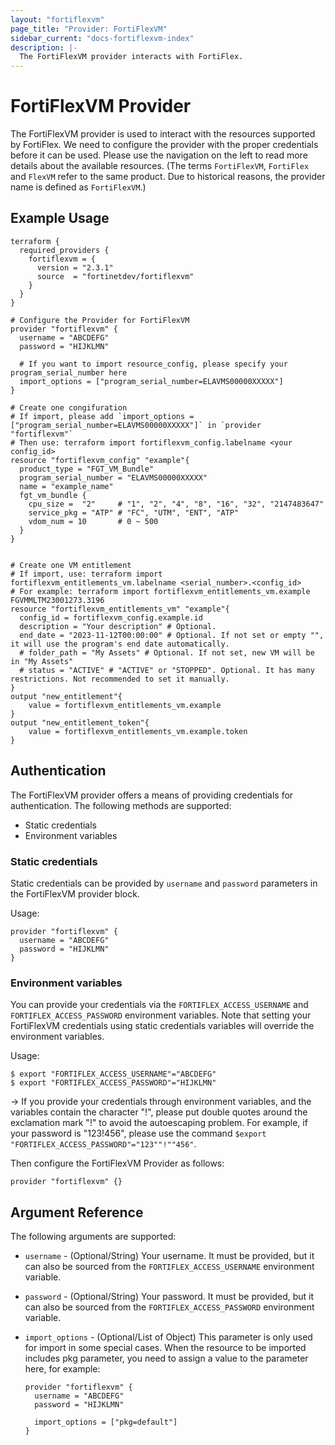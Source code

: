 ```yaml
---
layout: "fortiflexvm"
page_title: "Provider: FortiFlexVM"
sidebar_current: "docs-fortiflexvm-index"
description: |-
  The FortiFlexVM provider interacts with FortiFlex.
---
```


# FortiFlexVM Provider

The FortiFlexVM provider is used to interact with the resources supported by FortiFlex. We need to configure the provider with the proper credentials before it can be used. Please use the navigation on the left to read more details about the available resources. (The terms `FortiFlexVM`, `FortiFlex` and `FlexVM` refer to the same product. Due to historical reasons, the provider name is defined as `FortiFlexVM`.)


## Example Usage

```hcl
terraform {
  required_providers {
    fortiflexvm = {
      version = "2.3.1"
      source  = "fortinetdev/fortiflexvm"
    }
  }
}

# Configure the Provider for FortiFlexVM
provider "fortiflexvm" {
  username = "ABCDEFG"
  password = "HIJKLMN"

  # If you want to import resource_config, please specify your program_serial_number here
  import_options = ["program_serial_number=ELAVMS00000XXXXX"]
}

# Create one congifuration
# If import, please add `import_options = ["program_serial_number=ELAVMS00000XXXXX"]` in `provider "fortiflexvm"`
# Then use: terraform import fortiflexvm_config.labelname <your config_id>
resource "fortiflexvm_config" "example"{
  product_type = "FGT_VM_Bundle"
  program_serial_number = "ELAVMS00000XXXXX"
  name = "example_name"
  fgt_vm_bundle {
    cpu_size =  "2"     # "1", "2", "4", "8", "16", "32", "2147483647"
    service_pkg = "ATP" # "FC", "UTM", "ENT", "ATP"
    vdom_num = 10       # 0 ~ 500
  }
}


# Create one VM entitlement
# If import, use: terraform import fortiflexvm_entitlements_vm.labelname <serial_number>.<config_id>
# For example: terraform import fortiflexvm_entitlements_vm.example FGVMMLTM23001273.3196
resource "fortiflexvm_entitlements_vm" "example"{ 
  config_id = fortiflexvm_config.example.id
  description = "Your description" # Optional.
  end_date = "2023-11-12T00:00:00" # Optional. If not set or empty "", it will use the program's end date automatically.
  # folder_path = "My Assets" # Optional. If not set, new VM will be in "My Assets"
  # status = "ACTIVE" # "ACTIVE" or "STOPPED". Optional. It has many restrictions. Not recommended to set it manually.
}
output "new_entitlement"{
    value = fortiflexvm_entitlements_vm.example
}
output "new_entitlement_token"{
    value = fortiflexvm_entitlements_vm.example.token
}

```


## Authentication

The FortiFlexVM provider offers a means of providing credentials for authentication. The following methods are supported:

- Static credentials
- Environment variables


### Static credentials

Static credentials can be provided by `username` and `password` parameters in the FortiFlexVM provider block.

Usage:

```hcl
provider "fortiflexvm" {
  username = "ABCDEFG"
  password = "HIJKLMN"
}
```

### Environment variables

You can provide your credentials via the `FORTIFLEX_ACCESS_USERNAME` and `FORTIFLEX_ACCESS_PASSWORD` environment variables. Note that setting your FortiFlexVM credentials using static credentials variables will override the environment variables.

Usage:

```shell
$ export "FORTIFLEX_ACCESS_USERNAME"="ABCDEFG"
$ export "FORTIFLEX_ACCESS_PASSWORD"="HIJKLMN"
```

-> If you provide your credentials through environment variables, and the variables contain the character "!", please put double quotes around the exclamation mark "!" to avoid the autoescaping problem.
For example, if your password is "123!456", please use the command  `$export "FORTIFLEX_ACCESS_PASSWORD"="123""!""456"`.

Then configure the FortiFlexVM Provider as follows:

```hcl
provider "fortiflexvm" {}
```



## Argument Reference

The following arguments are supported:

- `username` - (Optional/String) Your username. It must be provided, but it can also be sourced from the `FORTIFLEX_ACCESS_USERNAME` environment variable.
- `password` - (Optional/String) Your password. It must be provided, but it can also be sourced from the `FORTIFLEX_ACCESS_PASSWORD` environment variable.
- `import_options` - (Optional/List of Object)  This parameter is only used for import in some special cases. When the resource to be imported includes pkg parameter, you need to assign a value to the parameter here, for example:

    ```hcl
    provider "fortiflexvm" {
      username = "ABCDEFG"
      password = "HIJKLMN"

      import_options = ["pkg=default"]
    }
    ```
